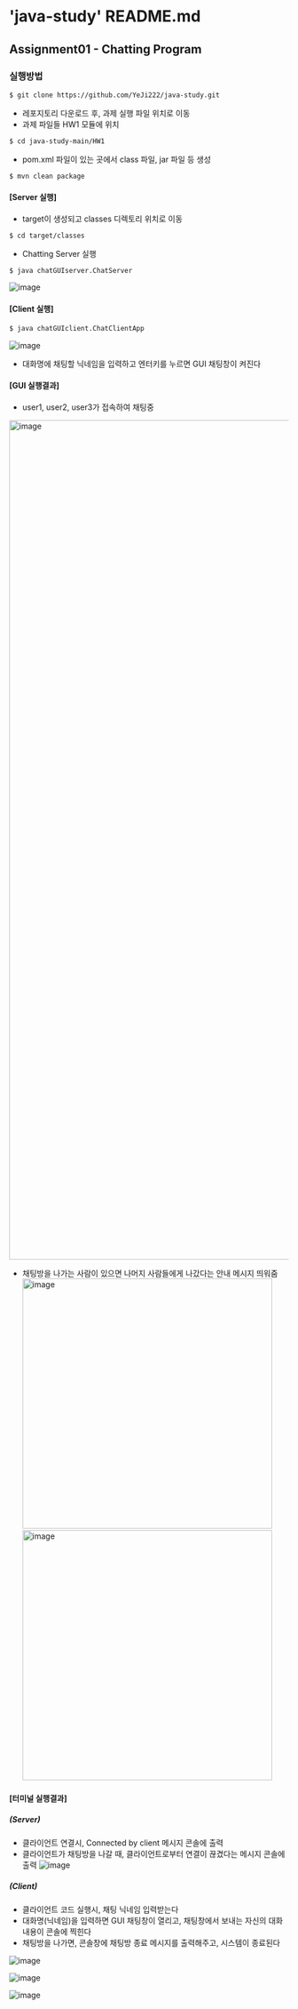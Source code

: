 # 'java-study' README.md

## Assignment01 - Chatting Program
### 실행방법
```sh
$ git clone https://github.com/YeJi222/java-study.git
```

- 레포지토리 다운로드 후, 과제 실행 파일 위치로 이동 
- 과제 파일들 HW1 모듈에 위치 
```sh
$ cd java-study-main/HW1
```

- pom.xml 파일이 있는 곳에서 class 파일, jar 파일 등 생성
```sh
$ mvn clean package
```

#### [Server 실행]
- target이 생성되고 classes 디렉토리 위치로 이동
```sh
$ cd target/classes
```

- Chatting Server 실행 
```sh
$ java chatGUIserver.ChatServer
```
![image](https://github.com/YeJi222/java-study/assets/70511859/1c62522a-2d39-4c60-9915-cfd9e4caee72)

#### [Client 실행]
```sh
$ java chatGUIclient.ChatClientApp
```
![image](https://github.com/YeJi222/java-study/assets/70511859/c26a3b77-63bb-4b64-babf-49a0b72d4d10)

- 대화명에 채팅할 닉네임을 입력하고 엔터키를 누르면 GUI 채팅창이 켜진다 


#### [GUI 실행결과]
- user1, user2, user3가 접속하여 채팅중 
<img width="1511" alt="image" src="https://github.com/YeJi222/java-study/assets/70511859/b2f305ea-8ff4-4667-ac01-8f0f6d452991">

- 채팅방을 나가는 사람이 있으면 나머지 사람들에게 나갔다는 안내 메시지 띄워줌 
<img height="450" alt="image" src="https://github.com/YeJi222/java-study/assets/70511859/2cc1d7c3-eddd-4344-9397-9a9939449406"> <img height="450" alt="image" src="https://github.com/YeJi222/java-study/assets/70511859/f247328e-7756-4724-a3a7-71fe5c2b9975">

#### [터미널 실행결과]
##### (Server)
- 클라이언트 연결시, Connected by client 메시지 콘솔에 출력
- 클라이언트가 채팅방을 나갈 때, 클라이언트로부터 연결이 끊겼다는 메시지 콘솔에 출력
![image](https://github.com/YeJi222/java-study/assets/70511859/01e1fb4a-45d1-449e-8726-fd2084f6292e)

##### (Client)
- 클라이언트 코드 실행시, 채팅 닉네임 입력받는다
- 대화명(닉네임)을 입력하면 GUI 채팅창이 열리고, 채팅창에서 보내는 자신의 대화 내용이 콘솔에 찍힌다   
- 채팅방을 나가면, 콘솔창에 채팅방 종료 메시지를 출력해주고, 시스템이 종료된다

![image](https://github.com/YeJi222/java-study/assets/70511859/ea11de43-8dbc-4c3b-8402-84e0305024ae)

![image](https://github.com/YeJi222/java-study/assets/70511859/7af3ea24-ec60-44bc-9277-b40e5b906419)

![image](https://github.com/YeJi222/java-study/assets/70511859/96f57af7-15ea-439d-ad29-f21e2bded15c)





